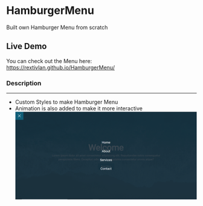 # HamburgerMenu
Built own Hamburger Menu from scratch
## Live Demo
You can check out the Menu here: https://rextivlan.github.io/HamburgerMenu/
### Description
***
* Custom Styles to make Hamburger Menu
* Animation is also added to make it more interactive
![Screenshot](img/ScreenshotHamMenu.png)
